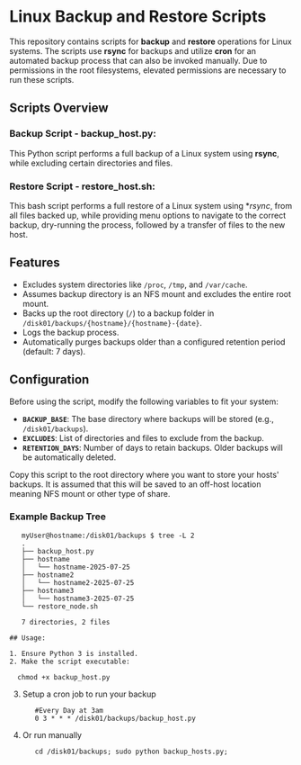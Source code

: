 # Linux Backup and Restore Scripts

This repository contains scripts for **backup** and **restore** operations for Linux systems. The scripts use **rsync** for backups and utilize **cron** for an automated backup process that can also be invoked manually. Due to permissions in the root filesystems, elevated permissions are necessary to run these scripts. 

## Scripts Overview

### Backup Script - backup_host.py:
   This Python script performs a full backup of a Linux system using **rsync**, while excluding certain directories and files.

### Restore Script - restore_host.sh:
   This bash script performs a full restore of a Linux system using **rsync*, from all files backed up, while providing menu options to navigate to the correct backup, dry-running the process, followed by a transfer of files to the new host. 

## Features

- Excludes system directories like `/proc`, `/tmp`, and `/var/cache`.
- Assumes backup directory is an NFS mount and excludes the entire root mount.
- Backs up the root directory (`/`) to a backup folder in `/disk01/backups/{hostname}/{hostname}-{date}`.
- Logs the backup process.
- Automatically purges backups older than a configured retention period (default: 7 days).

## Configuration

Before using the script, modify the following variables to fit your system:

- **`BACKUP_BASE`**: The base directory where backups will be stored (e.g., `/disk01/backups`).
- **`EXCLUDES`**: List of directories and files to exclude from the backup.
- **`RETENTION_DAYS`**: Number of days to retain backups. Older backups will be automatically deleted.

Copy this script to the root directory where you want to store your hosts' backups. It is assumed that this will be saved to an off-host location meaning NFS mount or other type of share. 

### Example Backup Tree

```
   myUser@hostname:/disk01/backups $ tree -L 2
   .
   ├── backup_host.py
   ├── hostname
   │   └── hostname-2025-07-25
   ├── hostname2
   │   └── hostname2-2025-07-25
   ├── hostname3
   │   └── hostname3-2025-07-25
   └── restore_node.sh

   7 directories, 2 files

## Usage:

1. Ensure Python 3 is installed.
2. Make the script executable:
   ```
      chmod +x backup_host.py
3. Setup a cron job to run your backup
   ```
      #Every Day at 3am
      0 3 * * * /disk01/backups/backup_host.py

4. Or run manually
    ```
       cd /disk01/backups; sudo python backup_hosts.py;
